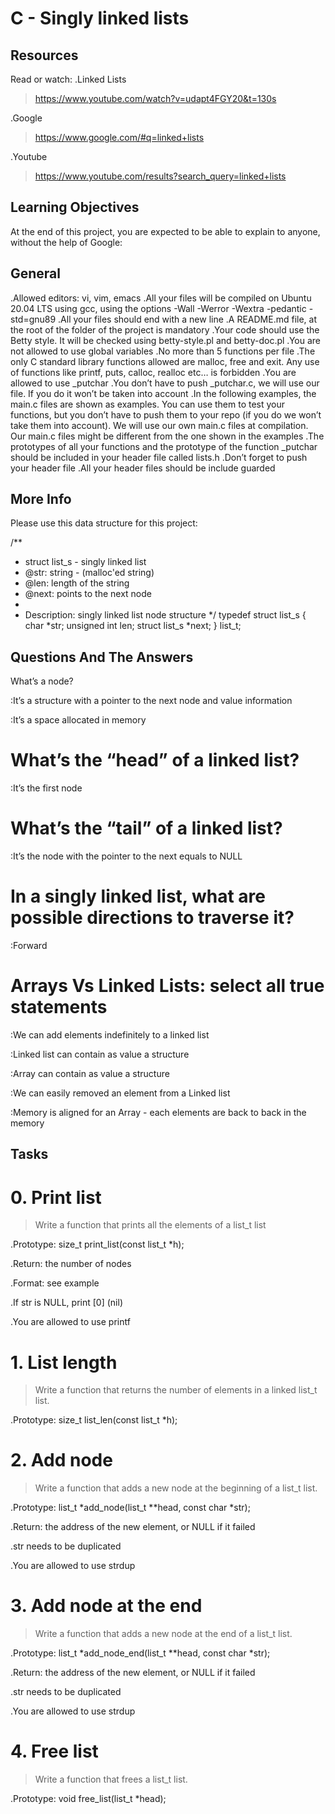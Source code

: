 # C - Singly linked lists #

## Resources ##
Read or watch:
.Linked Lists
>https://www.youtube.com/watch?v=udapt4FGY20&t=130s

.Google
>https://www.google.com/#q=linked+lists

.Youtube
>https://www.youtube.com/results?search_query=linked+lists

## Learning Objectives ##
At the end of this project,
you are expected to be able to explain to anyone, without the help of Google:

## General ##
.Allowed editors: vi, vim, emacs
.All your files will be compiled on Ubuntu 20.04 LTS using gcc, using the options -Wall -Werror -Wextra -pedantic -std=gnu89
.All your files should end with a new line
.A README.md file, at the root of the folder of the project is mandatory
.Your code should use the Betty style. It will be checked using betty-style.pl and betty-doc.pl
.You are not allowed to use global variables
.No more than 5 functions per file
.The only C standard library functions allowed are malloc, free and exit. Any use of functions like printf, puts, calloc, realloc etc… is forbidden
.You are allowed to use _putchar
.You don’t have to push _putchar.c, we will use our file. If you do it won’t be taken into account
.In the following examples, the main.c files are shown as examples. You can use them to test your functions, but you don’t have to push them to your repo (if you do we won’t take them into account). We will use our own main.c files at compilation. Our main.c files might be different from the one shown in the examples
.The prototypes of all your functions and the prototype of the function _putchar should be included in your header file called lists.h
.Don’t forget to push your header file
.All your header files should be include guarded

## More Info ##
Please use this data structure for this project:

/**
 * struct list_s - singly linked list
 * @str: string - (malloc'ed string)
 * @len: length of the string
 * @next: points to the next node
 *
 * Description: singly linked list node structure
 */
typedef struct list_s
{
    char *str;
    unsigned int len;
    struct list_s *next;
} list_t;


## Questions And The Answers ##

What’s a node?

:It’s a structure with a pointer to the next node and value information

:It’s a space allocated in memory


# What’s the “head” of a linked list?

:It’s the first node


# What’s the “tail” of a linked list?

:It’s the node with the pointer to the next equals to NULL

# In a singly linked list, what are possible directions to traverse it?

:Forward


# Arrays Vs Linked Lists: select all true statements
:We can add elements indefinitely to a linked list

:Linked list can contain as value a structure

:Array can contain as value a structure

:We can easily removed an element from a Linked list

:Memory is aligned for an Array - each elements are back to back in the memory


## Tasks ##

# 0. Print list
>Write a function that prints all the elements of a list_t list

.Prototype: size_t print_list(const list_t *h);

.Return: the number of nodes

.Format: see example

.If str is NULL, print [0] (nil)

.You are allowed to use printf


# 1. List length
>Write a function that returns the number of elements in a linked list_t list.

.Prototype: size_t list_len(const list_t *h);


# 2. Add node
>Write a function that adds a new node at the beginning of a list_t list.

.Prototype: list_t *add_node(list_t **head, const char *str);

.Return: the address of the new element, or NULL if it failed

.str needs to be duplicated

.You are allowed to use strdup


# 3. Add node at the end
>Write a function that adds a new node at the end of a list_t list.

.Prototype: list_t *add_node_end(list_t **head, const char *str);

.Return: the address of the new element, or NULL if it failed

.str needs to be duplicated

.You are allowed to use strdup

# 4. Free list
>Write a function that frees a list_t list.

.Prototype: void free_list(list_t *head);
